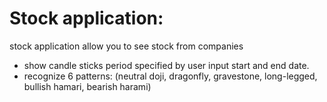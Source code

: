 # **Stock application**:
stock application allow you to see stock from companies
- show candle sticks period specified by user input start and end date.
- recognize 6 patterns: (neutral doji, dragonfly, gravestone, long-legged, bullish hamari, bearish harami)
